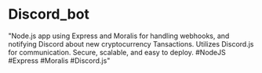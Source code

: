 # Discord_bot
"Node.js app using Express and Moralis for handling webhooks, and notifying Discord about new cryptocurrency Tansactions. Utilizes Discord.js for communication. Secure, scalable, and easy to deploy. #NodeJS #Express #Moralis #Discord.js"

